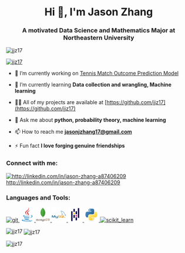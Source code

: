 <h1 align="center">Hi 👋, I'm Jason Zhang</h1>
<h3 align="center">A motivated Data Science and Mathematics Major at Northeastern University</h3>

<p align="left"> <img src="https://komarev.com/ghpvc/?username=jjz17&label=Profile%20views&color=0e75b6&style=flat" alt="jjz17" /> </p>

<p align="left"> <a href="https://github.com/ryo-ma/github-profile-trophy"><img src="https://github-profile-trophy.vercel.app/?username=jjz17" alt="jjz17" /></a> </p>

- 🔭 I’m currently working on [Tennis Match Outcome Prediction Model](https://github.com/jjz17/Tennis-Match-Outcome-Prediction)

- 🌱 I’m currently learning **Data collection and wrangling, Machine learning**

- 👨‍💻 All of my projects are available at [https://github.com/jjz17](https://github.com/jjz17)

- 💬 Ask me about **python, probability theory, machine learning**

- 📫 How to reach me **jasonjzhang17@gmail.com**

- ⚡ Fun fact **I love forging genuine friendships**

<h3 align="left">Connect with me:</h3>
<p align="left">
<a href="https://linkedin.com/in/http://linkedin.com/in/jason-zhang-a87406209 http://linkedin.com/in/jason-zhang-a87406209" target="blank"><img align="center" src="https://raw.githubusercontent.com/rahuldkjain/github-profile-readme-generator/master/src/images/icons/Social/linked-in-alt.svg" alt="http://linkedin.com/in/jason-zhang-a87406209 http://linkedin.com/in/jason-zhang-a87406209" height="30" width="40" /></a>
</p>

<h3 align="left">Languages and Tools:</h3>
<p align="left"> <a href="https://git-scm.com/" target="_blank" rel="noreferrer"> <img src="https://www.vectorlogo.zone/logos/git-scm/git-scm-icon.svg" alt="git" width="40" height="40"/> </a> <a href="https://www.java.com" target="_blank" rel="noreferrer"> <img src="https://raw.githubusercontent.com/devicons/devicon/master/icons/java/java-original.svg" alt="java" width="40" height="40"/> </a> <a href="https://www.mongodb.com/" target="_blank" rel="noreferrer"> <img src="https://raw.githubusercontent.com/devicons/devicon/master/icons/mongodb/mongodb-original-wordmark.svg" alt="mongodb" width="40" height="40"/> </a> <a href="https://www.mysql.com/" target="_blank" rel="noreferrer"> <img src="https://raw.githubusercontent.com/devicons/devicon/master/icons/mysql/mysql-original-wordmark.svg" alt="mysql" width="40" height="40"/> </a> <a href="https://pandas.pydata.org/" target="_blank" rel="noreferrer"> <img src="https://raw.githubusercontent.com/devicons/devicon/2ae2a900d2f041da66e950e4d48052658d850630/icons/pandas/pandas-original.svg" alt="pandas" width="40" height="40"/> </a> <a href="https://www.python.org" target="_blank" rel="noreferrer"> <img src="https://raw.githubusercontent.com/devicons/devicon/master/icons/python/python-original.svg" alt="python" width="40" height="40"/> </a> <a href="https://scikit-learn.org/" target="_blank" rel="noreferrer"> <img src="https://upload.wikimedia.org/wikipedia/commons/0/05/Scikit_learn_logo_small.svg" alt="scikit_learn" width="40" height="40"/> </a> </p>

<p><img align="left" src="https://github-readme-stats.vercel.app/api/top-langs?username=jjz17&show_icons=true&locale=en&layout=compact" alt="jjz17" /></p>

<p>&nbsp;<img align="center" src="https://github-readme-stats.vercel.app/api?username=jjz17&show_icons=true&locale=en" alt="jjz17" /></p>

<p><img align="center" src="https://github-readme-streak-stats.herokuapp.com/?user=jjz17&" alt="jjz17" /></p>
